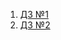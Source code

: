 1. [ДЗ №1](https://github.com/GreenCreator/y_lab_course/pull/1)
2. [ДЗ №2](https://github.com/GreenCreator/y_lab_course/pull/2)

